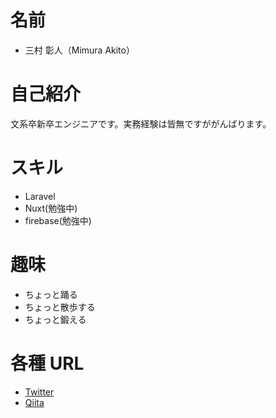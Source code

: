 # 名前

- 三村 彰人（Mimura Akito）

# 自己紹介

文系卒新卒エンジニアです。実務経験は皆無ですががんばります。

# スキル

- Laravel
- Nuxt(勉強中)
- firebase(勉強中)

# 趣味

- ちょっと踊る
- ちょっと散歩する
- ちょっと鍛える

# 各種 URL

- [Twitter](https://twitter.com/home?lang=ja)
- [Qiita](https://qiita.com/mmrakt)

